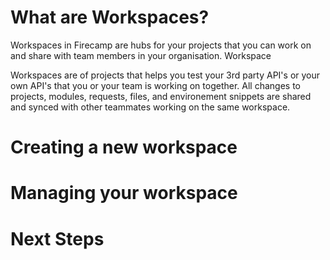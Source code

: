 # What are Workspaces?
Workspaces in Firecamp are hubs for your projects that you can work on and share with team members in your organisation. Workspace

Workspaces are of projects that helps you test your 3rd party API's or your own API's that you or your team is working on together. All changes to projects, modules, requests, files, and environement snippets are shared and synced with other teammates working on the same workspace.

# Creating a new workspace


# Managing your workspace


# Next Steps

